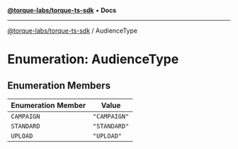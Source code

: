 [**@torque-labs/torque-ts-sdk**](../README.md) • **Docs**

***

[@torque-labs/torque-ts-sdk](../README.md) / AudienceType

# Enumeration: AudienceType

## Enumeration Members

| Enumeration Member | Value |
| ------ | ------ |
| `CAMPAIGN` | `"CAMPAIGN"` |
| `STANDARD` | `"STANDARD"` |
| `UPLOAD` | `"UPLOAD"` |
